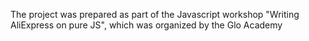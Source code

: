 The project was prepared as part of the Javascript workshop "Writing AliExpress on pure JS", which was organized by the Glo Academy
